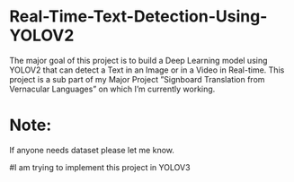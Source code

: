 # Real-Time-Text-Detection-Using-YOLOV2
The major goal of this project is to build a Deep Learning model using YOLOV2 that can detect a Text in an Image or in a Video in Real-time.
This project is a sub part of my Major Project ”Signboard Translation from Vernacular Languages” on which I’m currently working.


# Note:
If anyone needs dataset please let me know.

#I am trying to implement this project in YOLOV3
